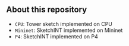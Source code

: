 ## About this repository
- `CPU`: Tower sketch implemented on CPU
- `Mininet`: SketchINT implemented on Mininet
- `P4`: SketchINT implemented on P4
